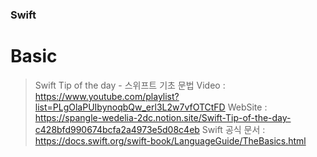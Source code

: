 ### Swift

# Basic
> Swift Tip of the day - 스위프트 기초 문법 
> Video : https://www.youtube.com/playlist?list=PLgOlaPUIbynoqbQw_erl3L2w7vfOTCtFD
> WebSite : https://spangle-wedelia-2dc.notion.site/Swift-Tip-of-the-day-c428bfd990674bcfa2a4973e5d08c4eb
> Swift 공식 문서 : https://docs.swift.org/swift-book/LanguageGuide/TheBasics.html
